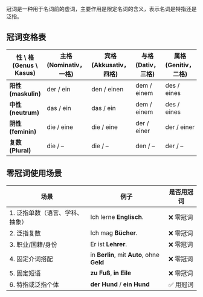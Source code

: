 冠词是一种用于名词前的虚词，主要作用是限定名词的含义，表示名词是特指还是泛指。

## 冠词变格表

| 性 \ 格 (Genus \ Kasus) | **主格 (Nominativ，一格)** | **宾格 (Akkusativ，四格)** | **与格 (Dativ，三格)** | **属格 (Genitiv，二格)** |
| ----------------------- | -------------------------- | -------------------------- | ---------------------- | ------------------------ |
| **阳性 (maskulin)**     | der / ein                  | den / einen                | dem / einem            | des / eines              |
| **中性 (neutrum)**      | das / ein                  | das / ein                  | dem / einem            | des / eines              |
| **阴性 (feminin)**      | die / eine                 | die / eine                 | der / einer            | der / einer              |
| **复数 (Plural)**       | die / –                    | die / –                    | den / –                | der / –                  |

## 零冠词使用场景

| 场景                            | 例子                                       | 是否用冠词 |
| ------------------------------- | ------------------------------------------ | ---------- |
| 1. 泛指单数（语言、学科、抽象） | Ich lerne **Englisch**.                    | ❌ 零冠词   |
| 2. 泛指复数                     | Ich mag **Bücher**.                        | ❌ 零冠词   |
| 3. 职业/国籍/身份               | Er ist **Lehrer**.                         | ❌ 零冠词   |
| 4. 固定介词搭配                 | in **Berlin**, mit **Auto**, ohne **Geld** | ❌ 零冠词   |
| 5. 固定短语                     | **zu Fuß**, **in Eile**                    | ❌ 零冠词   |
| 6. 特指或泛指个体               | **der Hund** / **ein Hund**                | ✅ 用冠词   |

